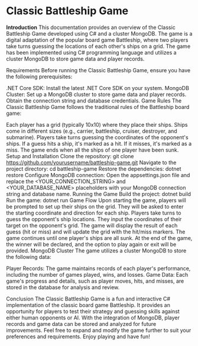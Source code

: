 # Classic Battleship Game 

**Introduction**
This documentation provides an overview of the Classic Battleship Game developed using C# and a cluster MongoDB. The game is a digital adaptation of the popular board game Battleship, where two players take turns guessing the locations of each other's ships on a grid. The game has been implemented using C# programming language and utilizes a cluster MongoDB to store game data and player records.

Requirements
Before running the Classic Battleship Game, ensure you have the following prerequisites:

.NET Core SDK: Install the latest .NET Core SDK on your system.
MongoDB Cluster: Set up a MongoDB cluster to store game data and player records. Obtain the connection string and database credentials.
Game Rules
The Classic Battleship Game follows the traditional rules of the Battleship board game:

Each player has a grid (typically 10x10) where they place their ships.
Ships come in different sizes (e.g., carrier, battleship, cruiser, destroyer, and submarine).
Players take turns guessing the coordinates of the opponent's ships.
If a guess hits a ship, it's marked as a hit. If it misses, it's marked as a miss.
The game ends when all the ships of one player have been sunk.
Setup and Installation
Clone the repository: git clone https://github.com/yourusername/battleship-game.git
Navigate to the project directory: cd battleship-game
Restore the dependencies: dotnet restore
Configure MongoDB connection: Open the appsettings.json file and replace the <YOUR_CONNECTION_STRING> and <YOUR_DATABASE_NAME> placeholders with your MongoDB connection string and database name.
Running the Game
Build the project: dotnet build
Run the game: dotnet run
Game Flow
Upon starting the game, players will be prompted to set up their ships on the grid. They will be asked to enter the starting coordinate and direction for each ship.
Players take turns to guess the opponent's ship locations. They input the coordinates of their target on the opponent's grid.
The game will display the result of each guess (hit or miss) and will update the grid with the hit/miss markers.
The game continues until one player's ships are all sunk.
At the end of the game, the winner will be declared, and the option to play again or exit will be provided.
MongoDB Cluster
The game utilizes a cluster MongoDB to store the following data:

Player Records: The game maintains records of each player's performance, including the number of games played, wins, and losses.
Game Data: Each game's progress and details, such as player moves, hits, and misses, are stored in the database for analysis and review.

Conclusion
The Classic Battleship Game is a fun and interactive C# implementation of the classic board game Battleship. It provides an opportunity for players to test their strategy and guessing skills against either human opponents or AI. With the integration of MongoDB, player records and game data can be stored and analyzed for future improvements. Feel free to expand and modify the game further to suit your preferences and requirements. Enjoy playing and have fun!
